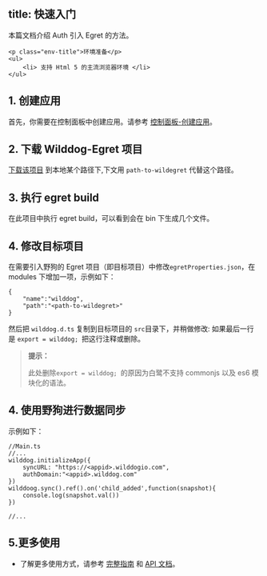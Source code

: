 
title: 快速入门
---

本篇文档介绍 Auth 引入 Egret 的方法。

<div class="env">

    <p class="env-title">环境准备</p>
    <ul>
        <li> 支持 Html 5 的主流浏览器环境 </li>
    </ul>
</div>

## 1. 创建应用

首先，你需要在控制面板中创建应用。请参考 [控制面板-创建应用](/console/creat.html)。

## 2. 下载 Wilddog-Egret 项目

[下载该项目](https://github.com/WildDogTeam/wilddog-egret/archive/master.zip) 到本地某个路径下,下文用 `path-to-wildegret` 代替这个路径。


## 3. 执行 egret build
在此项目中执行 egret build，可以看到会在 bin 下生成几个文件。


## 4. 修改目标项目
在需要引入野狗的 Egret 项目（即目标项目）中修改`egretProperties.json`，在 modules 下增加一项，示例如下：

```
{
    "name":"wilddog",
    "path":"<path-to-wildegret>"
}

```


然后把 `wilddog.d.ts` 复制到目标项目的 `src`目录下，并稍做修改: 如果最后一行是 `export = wilddog; `把这行注释或删除。

<blockquote class="notice">
  <p><strong>提示：</strong></p>

此处删除`export = wilddog; `的原因为白鹭不支持 commonjs 以及 es6 模块化的语法。

</blockquote>

## 4. 使用野狗进行数据同步
示例如下：

```
//Main.ts
//...
wilddog.initializeApp({
    syncURL: "https://<appid>.wilddogio.com",
    authDomain:"<appid>.wilddog.com"
})
wilddoog.sync().ref().on('child_added',function(snapshot){
    console.log(snapshot.val())
})

//...
```


## 5.更多使用

- 了解更多使用方式，请参考 [完整指南](/guide/auth/web/manageuser.html) 和 [API 文档](/api/auth/web/App.html)。





　
